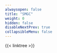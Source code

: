 ```yaml
---
alwaysopen: false
title: "SMGC"
weight: 0
hidden: false
disableNextPrev: true
collapsibleMenu: false
---
```


{{< linktree >}}


